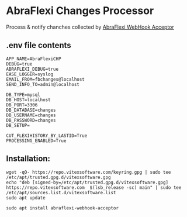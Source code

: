 AbraFlexi Changes Processor
===========================


Process & notify chanches collected by [AbraFlexi WebHook Acceptor](https://github.com/VitexSoftware/abraflexi-webhook-acceptor)


.env file contents
------------------


```env
APP_NAME=AbraFlexiCHP
DEBUG=true
ABRAFLEXI_DEBUG=true
EASE_LOGGER=syslog
EMAIL_FROM=fbchanges@localhost
SEND_INFO_TO=admin@localhost

DB_TYPE=mysql
DB_HOST=localhost
DB_PORT=3306
DB_DATABASE=changes
DB_USERNAME=changes
DB_PASSWORD=changes
DB_SETUP=

CUT_FLEXIHISTORY_BY_LASTID=True
PROCESSING_ENABLED=True
```



Installation: 
-------------


```shell
wget -qO- https://repo.vitexsoftware.com/keyring.gpg | sudo tee /etc/apt/trusted.gpg.d/vitexsoftware.gpg
echo "deb [signed-by=/etc/apt/trusted.gpg.d/vitexsoftware.gpg]  https://repo.vitexsoftware.com  $(lsb_release -sc) main" | sudo tee /etc/apt/sources.list.d/vitexsoftware.list
sudo apt update

sudo apt install abraflexi-webhook-acceptor
```



